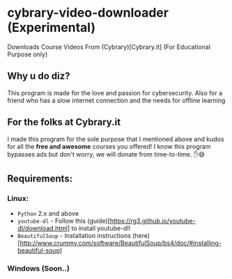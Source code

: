 # cybrary-video-downloader (Experimental)
Downloads Course Videos From (Cybrary)[Cybrary.it] (For Educational Purpose only)
## Why u do diz?
This program is made for the love and passion for cybersecurity. Also for a friend who has a slow internet connection and the needs for offline learning
## For the folks at Cybrary.it
I made this program for the sole purpose that I mentioned above and kudos for all the **free and awesome** courses you offered! I know this program bypasses ads but don't worry, we will donate from time-to-time.
:hand::smile:
## Requirements:
### Linux:
- `Python` 2.x and above
- `youtube-dl` - Follow this (guide)[https://rg3.github.io/youtube-dl/download.html] to install youtube-dl!
- `BeautifulSoup` - Installation instructions (here)[http://www.crummy.com/software/BeautifulSoup/bs4/doc/#installing-beautiful-soup]


### Windows (Soon..)
